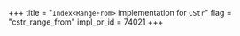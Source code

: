 +++
title = "`Index<RangeFrom>` implementation for `CStr`"
flag = "cstr_range_from"
impl_pr_id = 74021
+++
